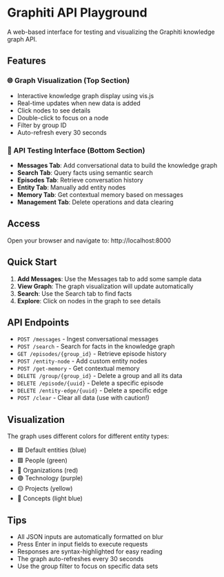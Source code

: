 # Graphiti API Playground

A web-based interface for testing and visualizing the Graphiti knowledge graph API.

## Features

### 🌐 Graph Visualization (Top Section)
- Interactive knowledge graph display using vis.js
- Real-time updates when new data is added
- Click nodes to see details
- Double-click to focus on a node
- Filter by group ID
- Auto-refresh every 30 seconds

### 🧪 API Testing Interface (Bottom Section)
- **Messages Tab**: Add conversational data to build the knowledge graph
- **Search Tab**: Query facts using semantic search
- **Episodes Tab**: Retrieve conversation history
- **Entity Tab**: Manually add entity nodes
- **Memory Tab**: Get contextual memory based on messages
- **Management Tab**: Delete operations and data clearing

## Access

Open your browser and navigate to: http://localhost:8000

## Quick Start

1. **Add Messages**: Use the Messages tab to add some sample data
2. **View Graph**: The graph visualization will update automatically
3. **Search**: Use the Search tab to find facts
4. **Explore**: Click on nodes in the graph to see details

## API Endpoints

- `POST /messages` - Ingest conversational messages
- `POST /search` - Search for facts in the knowledge graph
- `GET /episodes/{group_id}` - Retrieve episode history
- `POST /entity-node` - Add custom entity nodes
- `POST /get-memory` - Get contextual memory
- `DELETE /group/{group_id}` - Delete a group and all its data
- `DELETE /episode/{uuid}` - Delete a specific episode
- `DELETE /entity-edge/{uuid}` - Delete a specific edge
- `POST /clear` - Clear all data (use with caution!)

## Visualization

The graph uses different colors for different entity types:
- 🟦 Default entities (blue)
- 🟩 People (green)
- 🔴 Organizations (red)
- 🟣 Technology (purple)
- 🟡 Projects (yellow)
- 🔵 Concepts (light blue)

## Tips

- All JSON inputs are automatically formatted on blur
- Press Enter in input fields to execute requests
- Responses are syntax-highlighted for easy reading
- The graph auto-refreshes every 30 seconds
- Use the group filter to focus on specific data sets